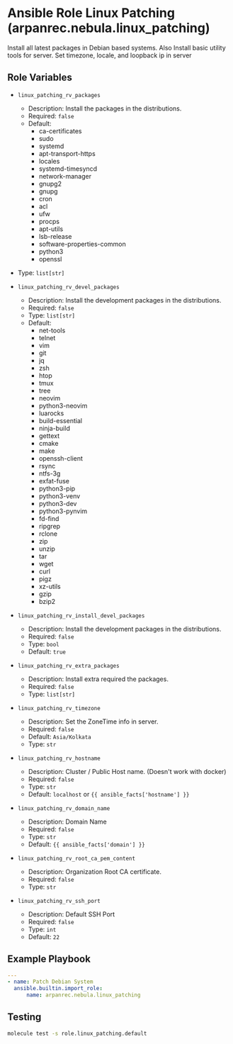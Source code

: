 # Ansible Role Linux Patching (arpanrec.nebula.linux_patching)

Install all latest packages in Debian based systems.
Also Install basic utility tools for server.
Set timezone, locale, and loopback ip in server

## Role Variables

- `linux_patching_rv_packages`

  - Description: Install the packages in the distributions.
  - Required: `false`
  - Default:
    - ca-certificates
    - sudo
    - systemd
    - apt-transport-https
    - locales
    - systemd-timesyncd
    - network-manager
    - gnupg2
    - gnupg
    - cron
    - acl
    - ufw
    - procps
    - apt-utils
    - lsb-release
    - software-properties-common
    - python3
    - openssl

- Type: `list[str]`

- `linux_patching_rv_devel_packages`
  
  - Description: Install the development packages in the distributions.
  - Required: `false`
  - Type: `list[str]`
  - Default:
    - net-tools
    - telnet
    - vim
    - git
    - jq
    - zsh
    - htop
    - tmux
    - tree
    - neovim
    - python3-neovim
    - luarocks
    - build-essential
    - ninja-build
    - gettext
    - cmake
    - make
    - openssh-client
    - rsync
    - ntfs-3g
    - exfat-fuse
    - python3-pip
    - python3-venv
    - python3-dev
    - python3-pynvim
    - fd-find
    - ripgrep
    - rclone
    - zip
    - unzip
    - tar
    - wget
    - curl
    - pigz
    - xz-utils
    - gzip
    - bzip2

- `linux_patching_rv_install_devel_packages`
  - Description: Install the development packages in the distributions.
  - Required: `false`
  - Type: `bool`
  - Default: `true`

- `linux_patching_rv_extra_packages`

  - Description: Install extra required the packages.
  - Required: `false`
  - Type: `list[str]`

- `linux_patching_rv_timezone`

  - Description: Set the ZoneTime info in server.
  - Required: `false`
  - Default: `Asia/Kolkata`
  - Type: `str`

- `linux_patching_rv_hostname`

  - Description: Cluster / Public Host name. (Doesn't work with docker)
  - Required: `false`
  - Type: `str`
  - Default: `localhost` or `{{ ansible_facts['hostname'] }}`

- `linux_patching_rv_domain_name`
  - Description: Domain Name
  - Required: `false`
  - Type: `str`
  - Default: `{{ ansible_facts['domain'] }}`

- `linux_patching_rv_root_ca_pem_content`

  - Description: Organization Root CA certificate.
  - Required: `false`
  - Type: `str`

- `linux_patching_rv_ssh_port`

  - Description: Default SSH Port
  - Required: `false`
  - Type: `int`
  - Default: `22`

## Example Playbook

```yaml
---
- name: Patch Debian System
  ansible.builtin.import_role:
      name: arpanrec.nebula.linux_patching
```

## Testing

```bash
molecule test -s role.linux_patching.default
```
